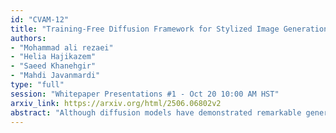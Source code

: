 ```yaml
---
id: "CVAM-12"
title: "Training-Free Diffusion Framework for Stylized Image Generation with Identity Preservation"
authors:
- "Mohammad ali rezaei"
- "Helia Hajikazem"
- "Saeed Khanehgir"
- "Mahdi Javanmardi"
type: "full"
session: "Whitepaper Presentations #1 - Oct 20 10:00 AM HST"
arxiv_link: https://arxiv.org/html/2506.06802v2
abstract: "Although diffusion models have demonstrated remarkable generative capabilities, existing style transfer techniques often struggle to maintain identity while achieving high-quality stylization. This limitation becomes particularly critical in practical applications such as advertising and marketing, where preserving the identity of featured individuals is essential for a campaign's effectiveness. This limitation is particularly severe when subjects are distant from the camera or appear within a group, frequently leading to a significant loss of identity. To address this issue, we introduce a novel, training-free framework for identity-preserved stylized image synthesis. Key contributions include: the \"Mosaic Restored Content Image\" technique, which significantly enhances identity retention in complex scenes , and a training-free content consistency loss that improves the preservation of fine-grained details by directing more attention to the original image during stylization. Our experiments reveal that the proposed approach substantially exceeds the baseline model in concurrently maintaining high stylistic fidelity and robust identity integrity, all without necessitating model retraining or fine-tuning."
---
```

